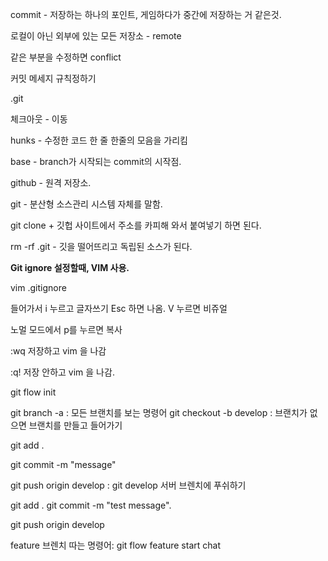 commit - 저장하는 하나의 포인트, 게임하다가 중간에 저장하는 거 같은것.

로컬이 아닌 외부에 있는 모든 저장소 - remote


같은 부분을 수정하면 conflict


커밋 메세지 규칙정하기

.git

체크아웃 - 이동

hunks - 수정한 코드 한 줄 한줄의 모음을 가리킴


base - branch가 시작되는 commit의 시작점.

github - 원격 저장소.

git - 분산형 소스관리 시스템 자체를 말함.

git clone + 깃헙 사이트에서 주소를 카피해 와서 붙여넣기 하면 된다.

rm -rf .git - 깃을 떨어뜨리고 독립된 소스가 된다.


**Git ignore 설정할때, VIM 사용.**

vim .gitignore

들어가서
i 누르고 글자쓰기 Esc 하면 나옴.
V 누르면 비쥬얼


노멀 모드에서 p를 누르면 복사

:wq
저장하고 vim 을 나감

:q!
저장 안하고 vim 을 나감.


git flow init

git branch -a : 모든 브랜치를 보는 명령어
git checkout -b develop : 브랜치가 없으면 브랜치를 만들고 들어가기


git add .

git commit -m "message"

git push origin develop : git develop 서버 브렌치에 푸쉬하기


git add .
git commit -m "test message".

git push origin develop


feature 브렌치 따는 명령어:
git flow feature start chat


